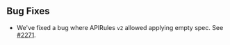 ## Bug Fixes
- We've fixed a bug where APIRules `v2` allowed applying empty spec. See [#2271](https://github.com/kyma-project/api-gateway/pull/2271).